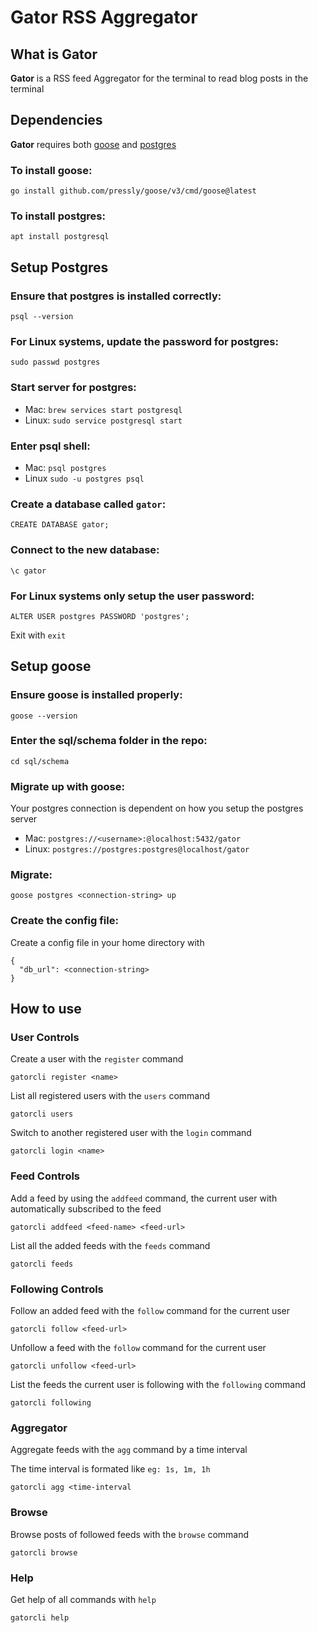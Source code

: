 # Gator RSS Aggregator

## What is Gator

**Gator** is a RSS feed Aggregator for the terminal to read blog posts in the terminal

## Dependencies

**Gator** requires both [goose](https://github.com/pressly/goose) and [postgres](https://www.postgresql.org/)

### To install goose:

```
go install github.com/pressly/goose/v3/cmd/goose@latest
```

### To install postgres:

```
apt install postgresql
```

## Setup Postgres

### Ensure that postgres is installed correctly:

```
psql --version
```

### For Linux systems, update the password for postgres:

```
sudo passwd postgres
```

### Start server for postgres:

- Mac: `brew services start postgresql`
- Linux: `sudo service postgresql start`

### Enter psql shell:

- Mac: `psql postgres`
- Linux `sudo -u postgres psql`

### Create a database called `gator`:

```
CREATE DATABASE gator;
```

### Connect to the new database:

```
\c gator
```

### For Linux systems only setup the user password:

```
ALTER USER postgres PASSWORD 'postgres';

```

Exit with `exit`

## Setup goose

### Ensure goose is installed properly:

```
goose --version
```

### Enter the sql/schema folder in the repo:

```
cd sql/schema
```

### Migrate up with goose:

Your postgres connection is dependent on how you setup the postgres server

- Mac: `postgres://<username>:@localhost:5432/gator`
- Linux: `postgres://postgres:postgres@localhost/gator`

### Migrate:

```
goose postgres <connection-string> up
```

### Create the config file:

Create a config file in your home directory with

```
{
  "db_url": <connection-string>
}
```

## How to use

### User Controls

Create a user with the `register` command

```
gatorcli register <name>
```

List all registered users with the `users` command

```
gatorcli users
```

Switch to another registered user with the `login` command

```
gatorcli login <name>
```

### Feed Controls

Add a feed by using the `addfeed` command, the current user with automatically subscribed to the feed

```
gatorcli addfeed <feed-name> <feed-url>
```

List all the added feeds with the `feeds` command

```
gatorcli feeds
```

### Following Controls

Follow an added feed with the `follow` command for the current user

```
gatorcli follow <feed-url>
```

Unfollow a feed with the `follow` command for the current user

```
gatorcli unfollow <feed-url>
```

List the feeds the current user is following with the `following` command

```
gatorcli following
```

### Aggregator

Aggregate feeds with the `agg` command by a time interval

The time interval is formated like `eg: 1s, 1m, 1h`

```
gatorcli agg <time-interval
```

### Browse

Browse posts of followed feeds with the `browse` command

```
gatorcli browse
```

### Help

Get help of all commands with `help`

```
gatorcli help
```
